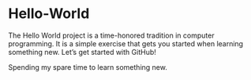 # Hello-World
The Hello World project is a time-honored tradition in computer programming. It is a simple exercise that gets you started when learning something new. Let’s get started with GitHub!

Spending my spare time to learn something new. 
